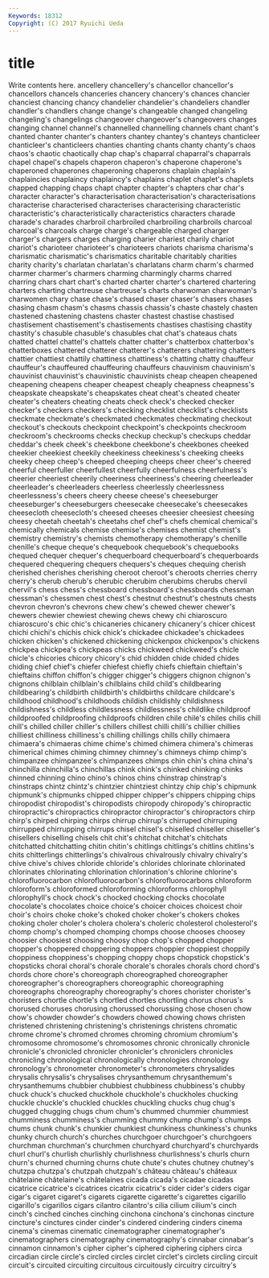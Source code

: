 ```yaml
---
Keywords: 18312 
Copyright: (C) 2017 Ryuichi Ueda
---
```


# title

Write contents here.
ancellery chancellery's chancellor chancellor's chancellors chancels chanceries chancery
chancery's chances chancier chanciest chancing chancy chandelier chandelier's chandeliers chandler
chandler's chandlers change change's changeable changed changeling changeling's changelings changeover
changeover's changeovers changes changing channel channel's channelled channelling channels chant
chant's chanted chanter chanter's chanters chantey chantey's chanteys chanticleer chanticleer's
chanticleers chanties chanting chants chanty chanty's chaos chaos's chaotic chaotically
chap chap's chaparral chaparral's chaparrals chapel chapel's chapels chaperon chaperon's
chaperone chaperone's chaperoned chaperones chaperoning chaperons chaplain chaplain's chaplaincies chaplaincy
chaplaincy's chaplains chaplet chaplet's chaplets chapped chapping chaps chapt chapter
chapter's chapters char char's character character's characterisation characterisation's characterisations characterise
characterised characterises characterising characteristic characteristic's characteristically characteristics characters charade charade's
charades charbroil charbroiled charbroiling charbroils charcoal charcoal's charcoals charge charge's
chargeable charged charger charger's chargers charges charging charier chariest charily
chariot chariot's charioteer charioteer's charioteers chariots charisma charisma's charismatic charismatic's
charismatics charitable charitably charities charity charity's charlatan charlatan's charlatans charm
charm's charmed charmer charmer's charmers charming charmingly charms charred charring
chars chart chart's charted charter charter's chartered chartering charters charting
chartreuse chartreuse's charts charwoman charwoman's charwomen chary chase chase's chased
chaser chaser's chasers chases chasing chasm chasm's chasms chassis chassis's
chaste chastely chasten chastened chastening chastens chaster chastest chastise chastised
chastisement chastisement's chastisements chastises chastising chastity chastity's chasuble chasuble's chasubles
chat chat's chateaus chats chatted chattel chattel's chattels chatter chatter's
chatterbox chatterbox's chatterboxes chattered chatterer chatterer's chatterers chattering chatters chattier
chattiest chattily chattiness chattiness's chatting chatty chauffeur chauffeur's chauffeured chauffeuring
chauffeurs chauvinism chauvinism's chauvinist chauvinist's chauvinistic chauvinists cheap cheapen cheapened
cheapening cheapens cheaper cheapest cheaply cheapness cheapness's cheapskate cheapskate's cheapskates
cheat cheat's cheated cheater cheater's cheaters cheating cheats check check's
checked checker checker's checkers checkers's checking checklist checklist's checklists checkmate
checkmate's checkmated checkmates checkmating checkout checkout's checkouts checkpoint checkpoint's checkpoints
checkroom checkroom's checkrooms checks checkup checkup's checkups cheddar cheddar's cheek
cheek's cheekbone cheekbone's cheekbones cheeked cheekier cheekiest cheekily cheekiness cheekiness's
cheeking cheeks cheeky cheep cheep's cheeped cheeping cheeps cheer cheer's
cheered cheerful cheerfuller cheerfullest cheerfully cheerfulness cheerfulness's cheerier cheeriest cheerily
cheeriness cheeriness's cheering cheerleader cheerleader's cheerleaders cheerless cheerlessly cheerlessness cheerlessness's
cheers cheery cheese cheese's cheeseburger cheeseburger's cheeseburgers cheesecake cheesecake's cheesecakes
cheesecloth cheesecloth's cheesed cheeses cheesier cheesiest cheesing cheesy cheetah cheetah's
cheetahs chef chef's chefs chemical chemical's chemically chemicals chemise chemise's
chemises chemist chemist's chemistry chemistry's chemists chemotherapy chemotherapy's chenille chenille's
cheque cheque's chequebook chequebook's chequebooks chequed chequer chequer's chequerboard chequerboard's
chequerboards chequered chequering chequers chequers's cheques chequing cherish cherished cherishes
cherishing cheroot cheroot's cheroots cherries cherry cherry's cherub cherub's cherubic
cherubim cherubims cherubs chervil chervil's chess chess's chessboard chessboard's chessboards
chessman chessman's chessmen chest chest's chestnut chestnut's chestnuts chests chevron
chevron's chevrons chew chew's chewed chewer chewer's chewers chewier chewiest
chewing chews chewy chi chiaroscuro chiaroscuro's chic chic's chicaneries chicanery
chicanery's chicer chicest chichi chichi's chichis chick chick's chickadee chickadee's
chickadees chicken chicken's chickened chickening chickenpox chickenpox's chickens chickpea chickpea's
chickpeas chicks chickweed chickweed's chicle chicle's chicories chicory chicory's chid
chidden chide chided chides chiding chief chief's chiefer chiefest chiefly
chiefs chieftain chieftain's chieftains chiffon chiffon's chigger chigger's chiggers chignon
chignon's chignons chilblain chilblain's chilblains child child's childbearing childbearing's childbirth
childbirth's childbirths childcare childcare's childhood childhood's childhoods childish childishly childishness
childishness's childless childlessness childlessness's childlike childproof childproofed childproofing childproofs children
chile chile's chiles chilis chill chill's chilled chiller chiller's chillers
chillest chilli chilli's chillier chillies chilliest chilliness chilliness's chilling chillings
chills chilly chimaera chimaera's chimaeras chime chime's chimed chimera chimera's
chimeras chimerical chimes chiming chimney chimney's chimneys chimp chimp's chimpanzee
chimpanzee's chimpanzees chimps chin chin's china china's chinchilla chinchilla's chinchillas
chink chink's chinked chinking chinks chinned chinning chino chino's chinos
chins chinstrap chinstrap's chinstraps chintz chintz's chintzier chintziest chintzy chip
chip's chipmunk chipmunk's chipmunks chipped chipper chipper's chippers chipping chips
chiropodist chiropodist's chiropodists chiropody chiropody's chiropractic chiropractic's chiropractics chiropractor chiropractor's
chiropractors chirp chirp's chirped chirping chirps chirrup chirrup's chirruped chirruping
chirrupped chirrupping chirrups chisel chisel's chiselled chiseller chiseller's chisellers chiselling
chisels chit chit's chitchat chitchat's chitchats chitchatted chitchatting chitin chitin's
chitlings chitlings's chitlins chitlins's chits chitterlings chitterlings's chivalrous chivalrously chivalry
chivalry's chive chive's chives chloride chloride's chlorides chlorinate chlorinated chlorinates
chlorinating chlorination chlorination's chlorine chlorine's chlorofluorocarbon chlorofluorocarbon's chlorofluorocarbons chloroform chloroform's
chloroformed chloroforming chloroforms chlorophyll chlorophyll's chock chock's chocked chocking chocks
chocolate chocolate's chocolates choice choice's choicer choices choicest choir choir's
choirs choke choke's choked choker choker's chokers chokes choking choler
choler's cholera cholera's choleric cholesterol cholesterol's chomp chomp's chomped chomping
chomps choose chooses choosey choosier choosiest choosing choosy chop chop's
chopped chopper chopper's choppered choppering choppers choppier choppiest choppily choppiness
choppiness's chopping choppy chops chopstick chopstick's chopsticks choral choral's chorale
chorale's chorales chorals chord chord's chords chore chore's choreograph choreographed
choreographer choreographer's choreographers choreographic choreographing choreographs choreography choreography's chores chorister
chorister's choristers chortle chortle's chortled chortles chortling chorus chorus's chorused
choruses chorusing chorussed chorussing chose chosen chow chow's chowder chowder's
chowders chowed chowing chows christen christened christening christening's christenings christens
chromatic chrome chrome's chromed chromes chroming chromium chromium's chromosome chromosome's
chromosomes chronic chronically chronicle chronicle's chronicled chronicler chronicler's chroniclers chronicles
chronicling chronological chronologically chronologies chronology chronology's chronometer chronometer's chronometers chrysalides
chrysalis chrysalis's chrysalises chrysanthemum chrysanthemum's chrysanthemums chubbier chubbiest chubbiness chubbiness's
chubby chuck chuck's chucked chuckhole chuckhole's chuckholes chucking chuckle chuckle's
chuckled chuckles chuckling chucks chug chug's chugged chugging chugs chum
chum's chummed chummier chummiest chumminess chumminess's chumming chummy chump chump's
chumps chums chunk chunk's chunkier chunkiest chunkiness chunkiness's chunks chunky
church church's churches churchgoer churchgoer's churchgoers churchman churchman's churchmen churchyard
churchyard's churchyards churl churl's churlish churlishly churlishness churlishness's churls churn
churn's churned churning churns chute chute's chutes chutney chutney's chutzpa
chutzpa's chutzpah chutzpah's château château's châteaux châtelaine châtelaine's châtelaines cicada
cicada's cicadae cicadas cicatrice cicatrice's cicatrices cicatrix cicatrix's cider cider's
ciders cigar cigar's cigaret cigaret's cigarets cigarette cigarette's cigarettes cigarillo
cigarillo's cigarillos cigars cilantro cilantro's cilia cilium cilium's cinch cinch's
cinched cinches cinching cinchona cinchona's cinchonas cincture cincture's cinctures cinder
cinder's cindered cindering cinders cinema cinema's cinemas cinematic cinematographer cinematographer's
cinematographers cinematography cinematography's cinnabar cinnabar's cinnamon cinnamon's cipher cipher's ciphered
ciphering ciphers circa circadian circle circle's circled circles circlet circlet's
circlets circling circuit circuit's circuited circuiting circuitous circuitously circuitry circuitry's
